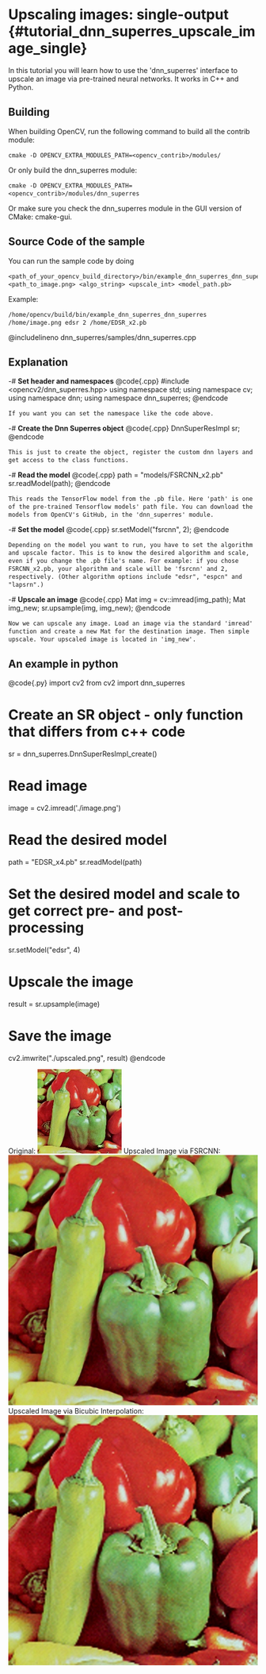 Upscaling images: single-output {#tutorial_dnn_superres_upscale_image_single}
===========================

In this tutorial you will learn how to use the 'dnn_superres' interface to upscale an image via pre-trained neural networks. It works in C++ and Python.

Building
----

When building OpenCV, run the following command to build all the contrib module:

```make
cmake -D OPENCV_EXTRA_MODULES_PATH=<opencv_contrib>/modules/
```

Or only build the dnn_superres module:

```make
cmake -D OPENCV_EXTRA_MODULES_PATH=<opencv_contrib>/modules/dnn_superres
```

Or make sure you check the dnn_superres module in the GUI version of CMake: cmake-gui.

Source Code of the sample
-----------

You can run the sample code by doing

```run
<path_of_your_opencv_build_directory>/bin/example_dnn_superres_dnn_superres <path_to_image.png> <algo_string> <upscale_int> <model_path.pb>
```

Example:

```run
/home/opencv/build/bin/example_dnn_superres_dnn_superres /home/image.png edsr 2 /home/EDSR_x2.pb
```

@includelineno dnn_superres/samples/dnn_superres.cpp

Explanation
-----------

-#  **Set header and namespaces**
    @code{.cpp}
    #include <opencv2/dnn_superres.hpp>
    using namespace std;
    using namespace cv;
    using namespace dnn;
    using namespace dnn_superres;
    @endcode

    If you want you can set the namespace like the code above.
-#  **Create the Dnn Superres object**
    @code{.cpp}
    DnnSuperResImpl sr;
    @endcode

    This is just to create the object, register the custom dnn layers and get access to the class functions.
-#  **Read the model**
    @code{.cpp}
    path = "models/FSRCNN_x2.pb"
    sr.readModel(path);
    @endcode

    This reads the TensorFlow model from the .pb file. Here 'path' is one of the pre-trained Tensorflow models' path file. You can download the models from OpenCV's GitHub, in the 'dnn_superres' module.
-#  **Set the model**
    @code{.cpp}
    sr.setModel("fsrcnn", 2);
    @endcode

    Depending on the model you want to run, you have to set the algorithm and upscale factor. This is to know the desired algorithm and scale, even if you change the .pb file's name. For example: if you chose FSRCNN_x2.pb, your algorithm and scale will be 'fsrcnn' and 2, respectively. (Other algorithm options include "edsr", "espcn" and "lapsrn".)
-#  **Upscale an image**
    @code{.cpp}
    Mat img = cv::imread(img_path);
    Mat img_new;
    sr.upsample(img, img_new);
    @endcode

    Now we can upscale any image. Load an image via the standard 'imread' function and create a new Mat for the destination image. Then simple
    upscale. Your upscaled image is located in 'img_new'.

An example in python
-----------
@code{.py}
import cv2
from cv2 import dnn_superres

# Create an SR object - only function that differs from c++ code
sr = dnn_superres.DnnSuperResImpl_create()

# Read image
image = cv2.imread('./image.png')

# Read the desired model
path = "EDSR_x4.pb"
sr.readModel(path)

# Set the desired model and scale to get correct pre- and post-processing
sr.setModel("edsr", 4)

# Upscale the image
result = sr.upsample(image)

# Save the image
cv2.imwrite("./upscaled.png", result)
@endcode


Original: ![](images/input.jpg)
Upscaled Image via FSRCNN: ![](images/fsrcnnOutput.jpg)
Upscaled Image via Bicubic Interpolation: ![](images/bicubicOutput.jpg)